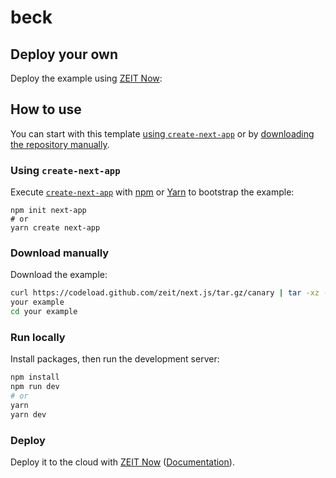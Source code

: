 # beck

## Deploy your own

Deploy the example using [ZEIT Now](https://zeit.co/now):

## How to use

You can start with this template [using `create-next-app`](#using-create-next-app) or by [downloading the repository manually](#download-manually).


### Using `create-next-app`

Execute [`create-next-app`](https://github.com/zeit/next.js/tree/canary/packages/create-next-app) with [npm](https://docs.npmjs.com/cli/init) or [Yarn](https://yarnpkg.com/lang/en/docs/cli/create/) to bootstrap the example:

```
npm init next-app
# or
yarn create next-app 
```

### Download manually

Download the example:

```bash
curl https://codeload.github.com/zeit/next.js/tar.gz/canary | tar -xz --strip=2 next.js-canary/examples/
your example
cd your example
```

### Run locally

Install packages, then run the development server:

```bash
npm install
npm run dev
# or
yarn
yarn dev
```

### Deploy

Deploy it to the cloud with [ZEIT Now](https://zeit.co/import?filter=next.js&utm_source=github&utm_medium=readme&utm_campaign=next-example) ([Documentation](https://nextjs.org/docs/deployment)).
